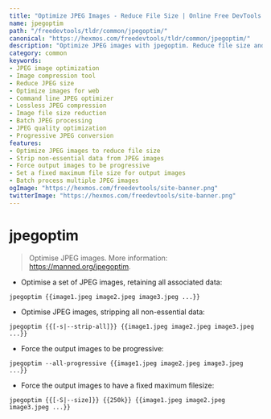 ```yaml
---
title: "Optimize JPEG Images - Reduce File Size | Online Free DevTools by Hexmos"
name: jpegoptim
path: "/freedevtools/tldr/common/jpegoptim/"
canonical: "https://hexmos.com/freedevtools/tldr/common/jpegoptim/"
description: "Optimize JPEG images with jpegoptim. Reduce file size and improve website performance. Free online tool, no registration required."
category: common
keywords:
- JPEG image optimization
- Image compression tool
- Reduce JPEG size
- Optimize images for web
- Command line JPEG optimizer
- Lossless JPEG compression
- Image file size reduction
- Batch JPEG processing
- JPEG quality optimization
- Progressive JPEG conversion
features:
- Optimize JPEG images to reduce file size
- Strip non-essential data from JPEG images
- Force output images to be progressive
- Set a fixed maximum file size for output images
- Batch process multiple JPEG images
ogImage: "https://hexmos.com/freedevtools/site-banner.png"
twitterImage: "https://hexmos.com/freedevtools/site-banner.png"
---
```


# jpegoptim

> Optimise JPEG images.
> More information: <https://manned.org/jpegoptim>.

- Optimise a set of JPEG images, retaining all associated data:

`jpegoptim {{image1.jpeg image2.jpeg image3.jpeg ...}}`

- Optimise JPEG images, stripping all non-essential data:

`jpegoptim {{[-s|--strip-all]}} {{image1.jpeg image2.jpeg image3.jpeg ...}}`

- Force the output images to be progressive:

`jpegoptim --all-progressive {{image1.jpeg image2.jpeg image3.jpeg ...}}`

- Force the output images to have a fixed maximum filesize:

`jpegoptim {{[-S|--size]}} {{250k}} {{image1.jpeg image2.jpeg image3.jpeg ...}}`
